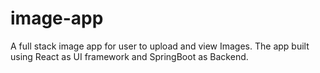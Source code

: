 # image-app
A full stack image app for user to upload and view Images. The app built using React as UI framework and SpringBoot as Backend.
